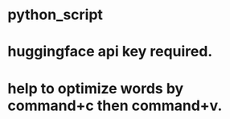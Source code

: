 # python_script



# huggingface api key required.

# help to optimize words by command+c then command+v.

